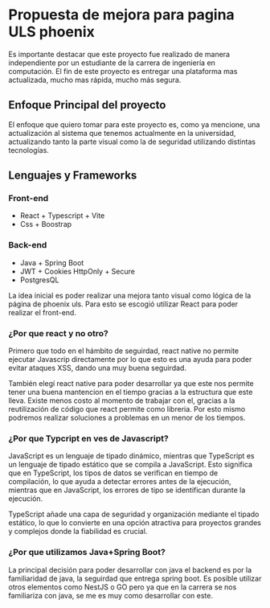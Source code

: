 # Propuesta de mejora para pagina ULS phoenix

Es importante destacar que este proyecto fue realizado de manera independiente por un estudiante de la carrera de ingeniería en computación.
El fin de este proyecto es entregar una plataforma mas actualizada, mucho mas rápida, mucho más segura.


## Enfoque Principal del proyecto
El enfoque que quiero tomar para este proyecto es, como ya mencione, una actualización al sistema que tenemos actualmente en la universidad, actualizando tanto la parte visual como la de seguridad utilizando distintas tecnologías.

## Lenguajes y Frameworks

### Front-end
- React + Typescript + Vite
- Css + Boostrap

### Back-end 

- Java + Spring Boot
- JWT + Cookies HttpOnly + Secure
- PostgresQL

La idea inicial es poder realizar una mejora tanto visual como lógica de la página de phoenix uls. Para esto se escogió utilizar React para poder realizar el front-end.
### ¿Por que react y no otro?
Primero que todo en el hámbito de seguirdad, react native no permite ejecutar Javascrip directamente por lo que esto es una ayuda para poder evitar ataques XSS, dando una muy buena seguirdad.

También elegí react native para poder desarrollar ya que este nos permite tener una buena mantencion en el tiempo gracias a la estructura que este lleva. Existe menos costo al momento de trabajar con el, gracias a la reutilización de código que react permite como libreria. Por esto mismo podremos realizar soluciones a problemas en un menor de los tiempos.

### ¿Por que Typcript en ves de Javascript?
JavaScript es un lenguaje de tipado dinámico, mientras que TypeScript es un lenguaje de tipado estático que se compila a JavaScript. Esto significa que en TypeScript, los tipos de datos se verifican en tiempo de compilación, lo que ayuda a detectar errores antes de la ejecución, mientras que en JavaScript, los errores de tipo se identifican durante la ejecución.

TypeScript añade una capa de seguridad y organización mediante el tipado estático, lo que lo convierte en una opción atractiva para proyectos grandes y complejos donde la fiabilidad es crucial.

### ¿Por que utilizamos Java+Spring Boot?

La principal decisión para poder desarrollar con java el backend es por la familiaridad de java, la seguirdad que entrega spring boot. Es posible utilizar otros elementos como NestJS o GO pero ya que en la carrera se nos familiariza con java, se me es muy como desarrollar con este. 

